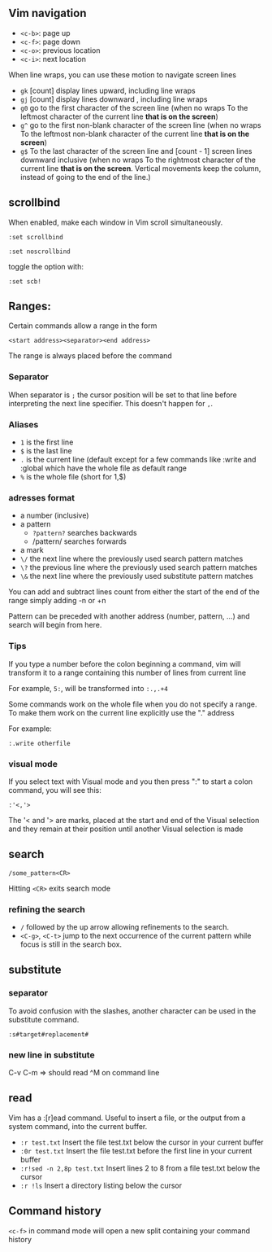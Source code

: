 ## Vim navigation

- `<c-b>`: page up
- `<c-f>`: page down
- `<c-o>`: previous location
- `<c-i>`: next location

When line wraps, you can use these motion to navigate screen lines

- `gk` [count] display lines upward, including line wraps
- `gj` [count] display lines downward , including line wraps
- `g0` go to the first character of the screen line 
(when no wraps To the leftmost character of the current 
line **that is on the screen**)
- `g^` go to the first non-blank character of the screen 
line (when no wraps To the leftmost non-blank character 
of the current line **that is on the screen**)
- `g$` To the last character of the screen line and 
[count - 1] screen lines downward inclusive (when no 
wraps To the rightmost character of the current line 
**that is on the screen**.  Vertical movements keep 
the column, instead of going to the end of the line.)

## scrollbind

When enabled, make each window in Vim scroll simultaneously.

`:set scrollbind`

`:set noscrollbind`

toggle the option with:

`:set scb!`

## Ranges:

Certain commands allow a range in the form

```
<start address><separator><end address>
```

The range is always placed before the command


### Separator

When separator is `;` the cursor position will be 
set to that line before interpreting the next line 
specifier.  This doesn't happen for `,`.


### Aliases

- `1` is the first line
- `$` is the last line
- `.` is the current line (default except for a few commands like :write and :global which have the whole file as default range
- `%` is the whole file (short for 1,$)

### adresses format

- a number (inclusive)
- a pattern
  - `?pattern?` searches backwards
  - /pattern/ searches forwards
- a mark
- `\/`		the next line where the previously used search pattern matches
- `\?`		the previous line where the previously used search pattern matches
- `\&`		the next line where the previously used substitute pattern matches

You can add and subtract lines count from either the start of the end of the range simply adding -n or +n

Pattern can be preceded with another address (number, pattern, ...) and search will begin from here.

### Tips

If you type a number before the colon beginning a command, vim will transform it to a range containing this number of lines from current line 

For example, `5:`, will be transformed into `:.,.+4`


Some commands work on the whole file when you do not specify a range.  To make
them work on the current line explicitly use the "." address

For example:

```vimscript
:.write otherfile
```

### visual mode

If you select text with Visual mode and  you then press ":" to start a colon command, you will see this:

`:'<,'>`

The '< and '> are marks, placed at the start and end of the Visual selection and they remain at their position until another Visual selection is made

## search

`/some_pattern<CR>`

Hitting `<CR>` exits search mode

### refining the search

- `/` followed by the up arrow allowing refinements 
to the search.
- `<C-g>`, `<C-t>` jump to the next occurrence of 
the current pattern while focus is still in the search box.

## substitute

### separator

To avoid confusion with the slashes, another character can
be used in the substitute command.

```vimscript
:s#target#replacement#
```

### new line in substitute

C-v C-m => should read ^M on command line

## read

Vim has a :[r]ead command. Useful to insert a file, 
or the output from a system command, into the current
buffer.

- `:r test.txt`
Insert the file test.txt below the cursor in your current buffer
- `:0r test.txt`
Insert the file test.txt before the first line in your current buffer
- `:r!sed -n 2,8p test.txt`
Insert lines 2 to 8 from a file test.txt below the cursor
- `:r !ls`
Insert a directory listing below the cursor

## Command history

`<c-f>` in command mode will open a new split containing
your command history
